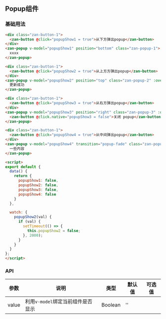 ## Popup组件

### 基础用法

```html
<div class="zan-button-1">
  <zan-button @click="popupShow1 = true">从下方弹出popup</zan-button>
</div>
<zan-popup v-model="popupShow1" position="bottom" class="zan-popup-1">
  xxxx
</zan-popup>

<div class="zan-button-1">
  <zan-button @click="popupShow2 = true">从上方方弹出popup</zan-button>
</div>
<zan-popup v-model="popupShow2" position="top" class="zan-popup-2" :overlay="false">
  更新成功
</zan-popup>

<div class="zan-button-1">
  <zan-button @click="popupShow3 = true">从右方弹出popup</zan-button>
</div>
<zan-popup v-model="popupShow3" position="right" class="zan-popup-3" :overlay="false">
  <zan-button @click.native="popupShow3 = false">关闭 popup</zan-button>
</zan-popup>

<div class="zan-button-1">
  <zan-button @click="popupShow4 = true">从中间弹出popup</zan-button>
</div>
<zan-popup v-model="popupShow4" transition="popup-fade" class="zan-popup-4">
  一些内容
</zan-popup>

<script>
export default {
  data() {
    return {
      popupShow1: false,
      popupShow2: false,
      popupShow3: false,
      popupShow4: false
    }
  },

  watch: {
    popupShow2(val) {
      if (val) {
        setTimeout(() => {
          this.popupShow2 = false;
        }, 2000);
      }
    }
  }
};
</script>
```

### API

| 参数       | 说明      | 类型       | 默认值       | 可选值       |
|-----------|-----------|-----------|-------------|-------------|
| value | 利用`v-model`绑定当前组件是否显示 | Boolean  | '' |   |

